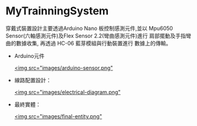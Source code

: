 # MyTrainningSystem

穿戴式裝置設計主要透過Arduino Nano 板控制感測元件,並以 Mpu6050 Sensor(六軸感測元件)及Flex Sensor 2.2(彎曲感測元件)進行 肩部擺動及手指彎曲的數據收集,
再透過 HC-06 藍芽模組與行動裝置進行 數據上的傳輸。




- Arduino元件
 
  [<img src="images/arduino-sensor.png"](https://github.com/percyku/MyTrainningSystem/blob/master/images/arduino-sensor.png)



- 線路配置設計：

   [<img src="images/electrical-diagram.png"](https://github.com/percyku/MyTrainningSystem/blob/master/images/electrical-diagram.png)


- 最終實體：

   [<img src="images/final-entity.png"](https://github.com/percyku/MyTrainningSystem/blob/master/images/final-entity.png)
